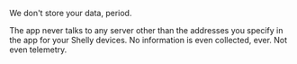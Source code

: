 We don't store your data, period.

The app never talks to any server other than the addresses you specify in the app for your Shelly devices. No information is even collected, ever. Not even telemetry.
